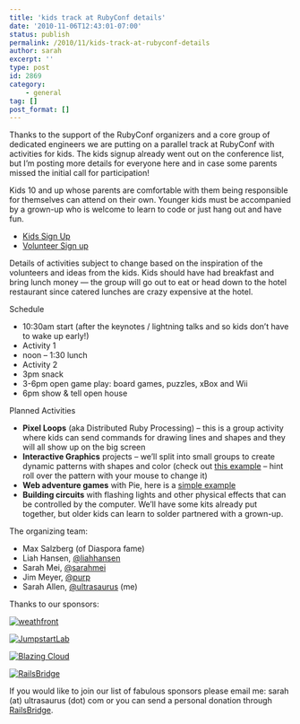 ```yaml
---
title: 'kids track at RubyConf details'
date: '2010-11-06T12:43:01-07:00'
status: publish
permalink: /2010/11/kids-track-at-rubyconf-details
author: sarah
excerpt: ''
type: post
id: 2869
category:
    - general
tag: []
post_format: []
---
```

Thanks to the support of the RubyConf organizers and a core group of dedicated engineers we are putting on a parallel track at RubyConf with activities for kids. The kids signup already went out on the conference list, but I’m posting more details for everyone here and in case some parents missed the initial call for participation!

Kids 10 and up whose parents are comfortable with them being responsible for themselves can attend on their own. Younger kids must be accompanied by a grown-up who is welcome to learn to code or just hang out and have fun.

- [Kids Sign Up](https://spreadsheets.google.com/viewform?hl=en&formkey=dEczUUY1XzBmaWJNQ1lURXlJTlJCQVE6MQ#gid=0)
- [Volunteer Sign up](https://spreadsheets.google.com/viewform?formkey=dGtHblAzSWFKbUtfM1BYYWljWnF0Umc6MQ)

Details of activities subject to change based on the inspiration of the volunteers and ideas from the kids. Kids should have had breakfast and bring lunch money — the group will go out to eat or head down to the hotel restaurant since catered lunches are crazy expensive at the hotel.

Schedule

- 10:30am start (after the keynotes / lightning talks and so kids don’t have to wake up early!)
- Activity 1
- noon – 1:30 lunch
- Activity 2
- 3pm snack
- 3-6pm open game play: board games, puzzles, xBox and Wii
- 6pm show &amp; tell open house

Planned Activities

- **Pixel Loops** (aka Distributed Ruby Processing) – this is a group activity where kids can send commands for drawing lines and shapes and they will all show up on the big screen
- **Interactive Graphics** projects – we’ll split into small groups to create dynamic patterns with shapes and color (check out [this example](https://www.ultrasaurus.com/sarahblog/notes/processing/bounce_points3/index.html) – hint roll over the pattern with your mouse to change it)
- **Web adventure games** with Pie, here is a [simple example](http://pie-bakery.heroku.com/play/1/start)
- **Building circuits** with flashing lights and other physical effects that can be controlled by the computer. We’ll have some kits already put together, but older kids can learn to solder partnered with a grown-up.

The organizing team:

- Max Salzberg (of Diaspora fame)
- Liah Hansen, [@liahhansen](http://twitter.com/liahhansen)
- Sarah Mei, [@sarahmei](http://twitter.com/sarahmei)
- Jim Meyer, [@purp](http://twitter.com/purp)
- Sarah Allen, [@ultrasaurus](http://twitter.com/ultrasaurus) (me)

Thanks to our sponsors:

[![weathfront](http://img.skitch.com/20101113-3ra6e3cq26cpubafmi1ti51tu.png "weathfront")](https://www.wealthfront.com/)

[![](http://img.skitch.com/20101107-dyg866w72rtx1r76khk86r3i2y.jpg "JumpstartLab")](http://jumpstartlab.com/)

[![](http://blazingcloud.net/wp-content/themes/sandbox/assets/header/blazing_cloud_logo.png "Blazing Cloud")](http://blazingcloud.net)

[![](http://img.skitch.com/20101107-nsedseah4xjxibg5m5ij2mueyb.jpg "RailsBridge")](http://railsbridge.org)

If you would like to join our list of fabulous sponsors please email me: sarah (at) ultrasaurus (dot) com or you can send a personal donation through [RailsBridge](http://railsbridge.org).